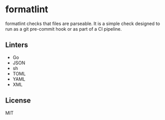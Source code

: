 # formatlint

formatlint checks that files are parseable. It is a simple check designed to run
as a git pre-commit hook or as part of a CI pipeline.

## Linters

* Go
* JSON
* sh
* TOML
* YAML
* XML

## License

MIT
